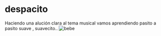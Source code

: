 # despacito
Haciendo  una alución clara al tema musical vamos aprendiendo pasito a pasito suave , suavecito..
![bebe](https://user-images.githubusercontent.com/49854117/101302954-b19c1200-381b-11eb-90ba-2170e118b1ed.jpg)
